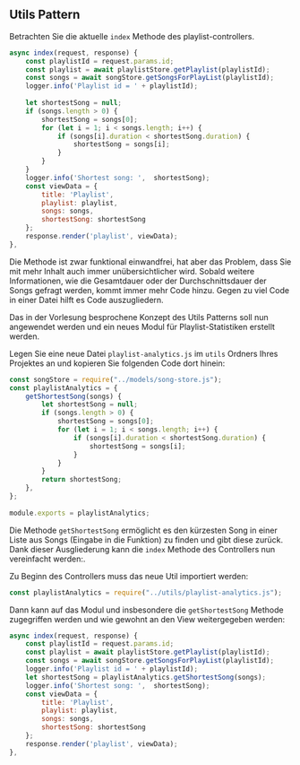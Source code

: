 ## Utils Pattern

Betrachten Sie die aktuelle `index` Methode des playlist-controllers. 
~~~ js
async index(request, response) { 
    const playlistId = request.params.id; 
    const playlist = await playlistStore.getPlaylist(playlistId); 
    const songs = await songStore.getSongsForPlayList(playlistId); 
    logger.info('Playlist id = ' + playlistId); 
 
    let shortestSong = null; 
    if (songs.length > 0) { 
        shortestSong = songs[0]; 
        for (let i = 1; i < songs.length; i++) { 
            if (songs[i].duration < shortestSong.duration) { 
                shortestSong = songs[i]; 
            } 
        } 
    } 
    logger.info('Shortest song: ',  shortestSong); 
    const viewData = { 
        title: 'Playlist', 
        playlist: playlist, 
        songs: songs, 
        shortestSong: shortestSong 
    }; 
    response.render('playlist', viewData); 
}, 
~~~

Die Methode ist zwar funktional einwandfrei, hat aber das Problem, dass Sie mit mehr Inhalt auch immer unübersichtlicher wird. Sobald weitere Informationen, wie die Gesamtdauer oder der Durchschnittsdauer der Songs gefragt werden, kommt immer mehr Code hinzu.
Gegen zu viel Code in einer Datei hilft es Code auszugliedern. 

Das in der Vorlesung besprochene Konzept des Utils Patterns soll nun angewendet werden und ein neues Modul für Playlist-Statistiken erstellt werden.

Legen Sie eine neue Datei `playlist-analytics.js` im `utils` Ordners Ihres Projektes an und kopieren Sie folgenden Code dort hinein: 
~~~ js
const songStore = require("../models/song-store.js"); 
const playlistAnalytics = { 
    getShortestSong(songs) { 
        let shortestSong = null; 
        if (songs.length > 0) { 
            shortestSong = songs[0]; 
            for (let i = 1; i < songs.length; i++) { 
                if (songs[i].duration < shortestSong.duration) { 
                    shortestSong = songs[i]; 
                } 
            } 
        } 
        return shortestSong; 
    }, 
}; 
 
module.exports = playlistAnalytics; 
~~~

Die Methode `getShortestSong` ermöglicht es den kürzesten Song in einer Liste aus Songs (Eingabe in die Funktion) zu finden und gibt diese zurück.
Dank dieser Ausgliederung kann die `index` Methode des Controllers nun vereinfacht werden:.

Zu Beginn des Controllers muss das neue Util importiert werden:
~~~js
const playlistAnalytics = require("../utils/playlist-analytics.js"); 
~~~

Dann kann auf das Modul und insbesondere die `getShortestSong` Methode zugegriffen werden und wie gewohnt an den View weitergegeben werden:

~~~js
async index(request, response) { 
    const playlistId = request.params.id; 
    const playlist = await playlistStore.getPlaylist(playlistId); 
    const songs = await songStore.getSongsForPlayList(playlistId); 
    logger.info('Playlist id = ' + playlistId); 
    let shortestSong = playlistAnalytics.getShortestSong(songs); 
    logger.info('Shortest song: ',  shortestSong); 
    const viewData = { 
        title: 'Playlist', 
        playlist: playlist, 
        songs: songs, 
        shortestSong: shortestSong 
    }; 
    response.render('playlist', viewData); 
}, 
~~~
